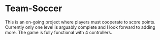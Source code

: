 # Team-Soccer
This is an on-going project where players must cooperate to score points. Currently only one level is arguably complete and I look forward to adding more. The game is fully functional with 4 controllers.
